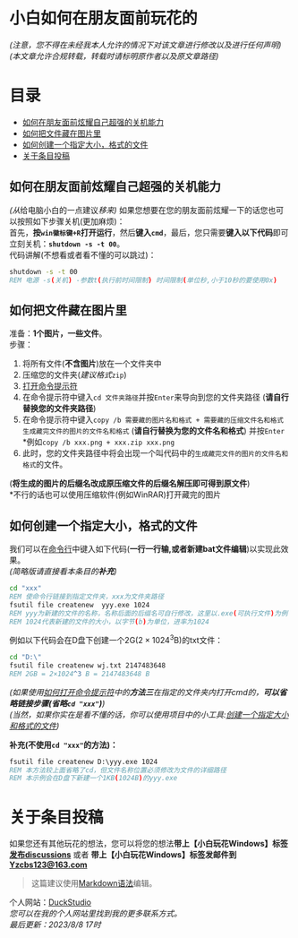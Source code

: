 # 小白如何在朋友面前玩花的<br>

*(注意，您不得在未经我本人允许的情况下对该文章进行修改以及进行任何声明)*<br>
*(本文章允许合规转载，转载时请标明原作者以及原文章路径)*<br>

# 目录<br>
* [如何在朋友面前炫耀自己超强的关机能力](#如何在朋友面前炫耀自己超强的关机能力)
* [如何把文件藏在图片里](#如何把文件藏在图片里)
* [如何创建一个指定大小，格式的文件](#如何创建一个指定大小格式的文件)
* [关于条目投稿](#关于条目投稿)

## 如何在朋友面前炫耀自己超强的关机能力<br>
*(从*给电脑小白的一点建议*移来)*
如果您想要在您的朋友面前炫耀一下的话您也可以按照如下步骤关机(更加麻烦)：<br>
首先，**按`win徽标键+R`打开运行**，然后**键入`cmd`**，最后，您只需要**键入以下代码**即可立刻关机：**`shutdown -s -t 00`**。<br>
代码讲解(不想看或者看不懂的可以跳过)：<br>
```bat
shutdown -s -t 00
REM 电源 -s(关机) -参数t(执行前时间限制) 时间限制(单位秒,小于10秒的要使用0x)
```

## 如何把文件藏在图片里<br>
准备：**1个图片，一些文件**。<br>
步骤：<br>
1. 将所有文件(**不含图片**)放在一个文件夹中<br>
2. 压缩您的文件夹(*建议格式*`zip`)<br>
3. [打开命令提示符](https://github.com/DuckDuckStudio/Windows_Optimization_Widget/blob/main/%E7%BB%99%E7%94%B5%E8%84%91%E5%B0%8F%E7%99%BD%E7%9A%84%E4%B8%80%E4%BA%9B%E5%8F%82%E8%80%83/%E5%A6%82%E4%BD%95%E6%80%8E%E6%A0%B7/%E5%A6%82%E4%BD%95%E6%89%93%E5%BC%80%E5%91%BD%E4%BB%A4%E6%8F%90%E7%A4%BA%E7%AC%A6.md)<br>
4. 在命令提示符中键入`cd 文件夹路径`并按`Enter`来导向到您的文件夹路径 (**请自行替换您的文件夹路径**)<br>
5. 在命令提示符中键入`copy /b 需要藏的图片名和格式 + 需要藏的压缩文件名和格式 生成藏完文件的图片的文件名和格式` (**请自行替换为您的文件名和格式**) 并按`Enter`<br>
*例如`copy /b xxx.png + xxx.zip xxx.png`
6. 此时，您的文件夹路径中将会出现一个叫代码中的`生成藏完文件的图片的文件名和格式`的文件。<br>

(**将生成的图片的后缀名改成原压缩文件的后缀名解压即可得到原文件**)<br>
*不行的话也可以使用压缩软件(例如WinRAR)打开藏完的图片<br>

## 如何创建一个指定大小，格式的文件
我们可以在[命令行](https://github.com/DuckDuckStudio/Windows_Optimization_Widget/blob/main/%E7%BB%99%E7%94%B5%E8%84%91%E5%B0%8F%E7%99%BD%E7%9A%84%E4%B8%80%E4%BA%9B%E5%8F%82%E8%80%83/%E5%A6%82%E4%BD%95%E6%80%8E%E6%A0%B7/%E5%A6%82%E4%BD%95%E6%89%93%E5%BC%80%E5%91%BD%E4%BB%A4%E6%8F%90%E7%A4%BA%E7%AC%A6.md)中键入如下代码(**一行一行输,或者新建bat文件编辑**)以实现此效果。<br>
*(简略版请直接看本条目的**补充**)*<br>
```bat
cd "xxx"
REM 使命令行链接到指定文件夹，xxx为文件夹路径
fsutil file createnew  yyy.exe 1024
REM yyy为新建的文件的名称，名称后面的后缀名可自行修改，这里以.exe(可执行文件)为例
REM 1024代表新建的文件的大小，以字节(b)为单位，进率为1024
```
例如以下代码会在D盘下创建一个2G($2×1024^3$B)的txt文件：
```bat
cd "D:\"
fsutil file createnew wj.txt 2147483648
REM 2GB = 2×1024^3 B = 2147483648 B
```
*(如果使用[如何打开命令提示符](https://github.com/DuckDuckStudio/Windows_Optimization_Widget/blob/main/%E7%BB%99%E7%94%B5%E8%84%91%E5%B0%8F%E7%99%BD%E7%9A%84%E4%B8%80%E4%BA%9B%E5%8F%82%E8%80%83/%E5%A6%82%E4%BD%95%E6%80%8E%E6%A0%B7/%E5%A6%82%E4%BD%95%E6%89%93%E5%BC%80%E5%91%BD%E4%BB%A4%E6%8F%90%E7%A4%BA%E7%AC%A6.md)中的**方法三**在指定的文件夹内打开cmd的，**可以省略链接步骤(省略`cd "xxx"`)**)*<br>
*(当然，如果你实在是看不懂的话，你可以使用项目中的小工具:[创建一个指定大小和格式的文件](https://github.com/DuckDuckStudio/Windows_Optimization_Widget/tree/main/%E5%88%9B%E5%BB%BA%E4%B8%80%E4%B8%AA%E6%8C%87%E5%AE%9A%E5%A4%A7%E5%B0%8F%E5%92%8C%E6%A0%BC%E5%BC%8F%E7%9A%84%E6%96%87%E4%BB%B6))*<br>

**补充(不使用`cd "xxx"`的方法)：**<br>
```bat
fsutil file createnew D:\yyy.exe 1024
REM 本方法较上面省略了cd，但文件名称位置必须修改为文件的详细路径
REM 本示例会在D盘下新建一个1KB(1024B)的yyy.exe
```

# 关于条目投稿<br>
如果您还有其他玩花的想法，您可以将您的想法**带上【小白玩花Windows】标签[发布discussions](https://github.com/DuckDuckStudio/Windows_Optimization_Widget/discussions)** 或者 **带上【小白玩花Windows】标签发邮件到<Yzcbs123@163.com>**<br>

> 这篇建议使用[Markdown语法](https://markdown.com.cn/basic-syntax/)编辑。

个人网站：[DuckStudio](https://duckduckstudio.github.io/yazicbs.github.io/)<br>
*您可以在我的个人网站里找到我的更多联系方式。*<br>
*最后更新：2023/8/8 17时*